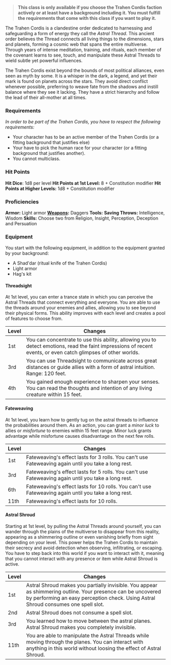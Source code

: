 > **This class is only available if you choose the Trahen Cordis faction actively or at least have a background including it. You must fulfill the requirements that come with this class if you want to play it.**

The Trahen Cordis is a clandestine order dedicated to harnessing and safeguarding a form of energy they call the _Astral Thread_. This ancient order believes the Thread connects all living things to the dimensions, stars and planets, forming a cosmic web that spans the entire multiverse. Through years of intense meditation, training, and rituals, each member of the covenant learns to see, touch, and manipulate these Astral Threads to wield subtle yet powerful influences.

The Trahen Cordis exist beyond the bounds of most political alliances, even seen as myth by some. It is a whisper in the dark, a legend, and yet their mark is found on planets across the stars. They avoid direct conflict whenever possible, preferring to weave fate from the shadows and instill balance where they see it lacking. They have a strict hierarchy and follow the lead of their all-mother at all times.

### Requirements
*In order to be part of the Trahen Cordis, you have to respect the following requirements:*
- Your character has to be an active member of the Trahen Cordis (or a fitting background that justifies else)
- Your have to pick the human race for your character (or a fitting background that justifies another).
- You cannot multiclass.

### Hit Points
**Hit Dice**: 1d8 per level
**Hit Points at 1st Level:** 8 + Constitution modifier
**Hit Points at Higher Levels:** 1d8 + Constitution modifier

### Proficiencies
**Armor:** Light armor
**[Weapons](Weapons.md):** Daggers
**Tools:** 
**Saving Throws:** Intelligence, Wisdom
**Skills:** Choose two from Religion, Insight, Perception, Deception and Persuation

### Equipment
You start with the following equipment, in addition to the equipment granted by your background:
- A Shad'dar (ritual knife of the Trahen Cordis)
- Light armor
- Hag's kit

#### Threadsight
At 1st level, you can enter a trance state in which you can perceive the Astral Threads that connect everything and everyone. You are able to use the threads around your enemies and allies, allowing you to see beyond their physical forms. This ability improves with each level and creates a pool of features to choose from. 

| Level | Changes                                                                                                                                                        |
| ----- | -------------------------------------------------------------------------------------------------------------------------------------------------------------- |
| 1st   | You can concentrate to use this ability, allowing you to detect emotions, read the faint impressions of recent events, or even catch glimpses of other worlds. |
| 3rd   | You can use Threadsight to communicate across great distances or guide allies with a form of astral intuition. Range: 120 feet.                                |
| 4th   | You gained enough experience to sharpen your senses. You can read the thoughts and intention of any living creature within 15 feet.                            |

#### Fateweaving
At 1st level, you learn how to gently tug on the astral threads to influence the probabilities around them. As an action, you can grant a *minor luck* to allies or *misfortune* to enemies within 15 feet range. Minor luck grants advantage while misfortune causes disadvantage on the next few rolls. 

| Level | Changes                                                                                              |
| ----- | ---------------------------------------------------------------------------------------------------- |
| 1st   | Fateweaving's effect lasts for 3 rolls. You can't use Fateweaving again until you take a long rest.  |
| 3rd   | Fateweaving's effect lasts for 5 rolls. You can't use Fateweaving again until you take a long rest.  |
| 6th   | Fateweaving's effect lasts for 10 rolls. You can't use Fateweaving again until you take a long rest. |
| 11th  | Fateweaving's effect lasts for 10 rolls.                                                             |

#### Astral Shroud
Starting at 1st level, by pulling the Astral Threads around yourself, you can wander through the plains of the multiverse to disappear from this reality, appearing as a shimmering outline or even vanishing briefly from sight depending on your level. This power helps the Trahen Cordis to maintain their secrecy and avoid detection when observing, infiltrating, or escaping. You have to step back into this world if you want to interact with it, meaning that you cannot interact with any presence or item while Astral Shroud is active.

| Level | Changes                                                                                                                                                                                            |
| ----- | -------------------------------------------------------------------------------------------------------------------------------------------------------------------------------------------------- |
| 1st   | Astral Shroud makes you partially invisible. You appear as shimmering outline. Your presence can be uncovered by performing an easy perception check. Using Astral Shroud consumes one spell slot. |
| 2nd   | Astral Shroud does not consume a spell slot.                                                                                                                                                       |
| 3rd   | You learned how to move between the astral planes. Astral Shroud makes you completely invisible.                                                                                                   |
| 11th  | You are able to manipulate the Astral Threads while moving through the planes. You can interact with anything in this world without loosing the effect of Astral Shroud.                           |

